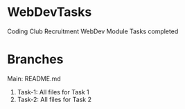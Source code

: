 # WebDevTasks
Coding Club Recruitment WebDev Module Tasks completed
# Branches
Main: README.md
1. Task-1: All files for Task 1
2. Task-2: All files for Task 2
